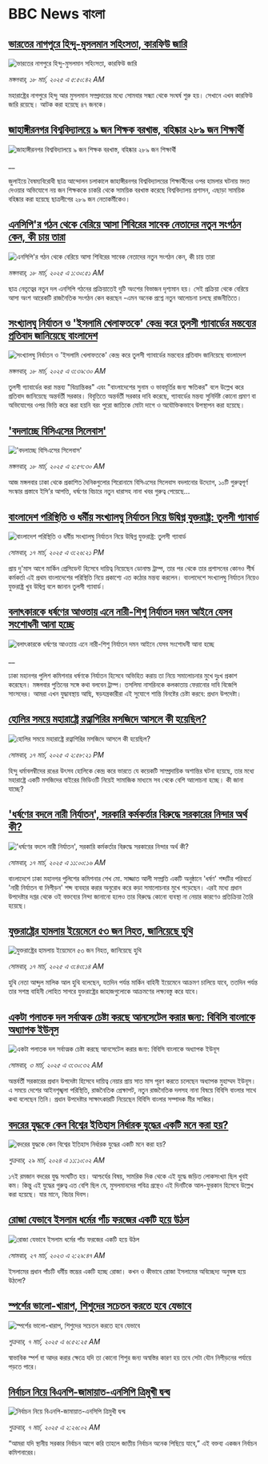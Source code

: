 # BBC News বাংলা## [ভারতের নাগপুরে হিন্দু-মুসলমান সহিংসতা, কারফিউ জারি](https://www.bbc.com/bengali/articles/c1lp2me8jpmo?at_campaign=githubrss)![ভারতের নাগপুরে হিন্দু-মুসলমান সহিংসতা, কারফিউ জারি](https://ichef.bbci.co.uk/ace/standard/240/cpsprodpb/e5fc/live/f385d4c0-03ba-11f0-9bb2-ab6d3a01d537.jpg)_মঙ্গলবার, ১৮ মার্চ, ২০২৫ এ ৫:৫০:৪২ AM_মহারাষ্ট্রের নাগপুরে হিন্দু আর মুসলমান সম্প্রদায়ের মধ্যে সোমবার সন্ধ্যা থেকে সংঘর্ষ শুরু হয়। সেখানে এখন কারফিউ জারি রয়েছে। আটক করা হয়েছে ৪৭ জনকে।## [জাহাঙ্গীরনগর বিশ্ববিদ্যালয়ে ৯ জন শিক্ষক বরখাস্ত, বহিষ্কার ২৮৯ জন শিক্ষার্থী](https://www.bbc.co.uk/bengali/live/cr52pdeq862t?at_campaign=githubrss)![জাহাঙ্গীরনগর বিশ্ববিদ্যালয়ে ৯ জন শিক্ষক বরখাস্ত, বহিষ্কার ২৮৯ জন শিক্ষার্থী](https://ichef.bbci.co.uk/ace/standard/240/cpsprodpb/2aed/live/a5ddc3e0-03ba-11f0-9bb2-ab6d3a01d537.jpg)__জুলাইয়ে বৈষম্যবিরোধী ছাত্র আন্দোলন চলাকালে জাহাঙ্গীরনগর বিশ্ববিদ্যালয়ের শিক্ষার্থীদের ওপর হামলার ঘটনায় মদত দেওয়ার অভিযোগে নয় জন শিক্ষককে চাকরি থেকে সাময়িক বরখাস্ত করেছে বিশ্ববিদ্যালয় প্রশাসন, এছাড়া সাময়িক বহিষ্কার করা হয়েছে ছাত্রলীগের ২৮৯ জন নেতাকর্মীকেও।## [এনসিপি'র গঠন থেকে বেরিয়ে আসা শিবিরের সাবেক নেতাদের নতুন সংগঠন কেন, কী চায় তারা](https://www.bbc.com/bengali/articles/cn0486w9pleo?at_campaign=githubrss)![এনসিপি'র গঠন থেকে বেরিয়ে আসা শিবিরের সাবেক নেতাদের নতুন সংগঠন কেন, কী চায় তারা](https://ichef.bbci.co.uk/ace/standard/240/cpsprodpb/968e/live/7e807d50-03b1-11f0-a4f3-435a18956381.jpg)_মঙ্গলবার, ১৮ মার্চ, ২০২৫ এ ১:৩০:৫১ AM_ছাত্র নেতৃত্বের নতুন দল এনসিপি গঠনের প্রক্রিয়াতেই দুটি অংশের বিভাজন দৃশ্যমান হয়। সেই প্রক্রিয়া থেকে বেরিয়ে আসা অংশ  আরেকটি রাজনৈতিক সংগঠন  কেন করছেন -এমন অনেক প্রশ্নে নতুন আলোচনা চলছে রাজনীতিতে।## [সংখ্যালঘু নির্যাতন ও 'ইসলামি খেলাফতকে' কেন্দ্র করে তুলসী গ্যাবার্ডের মন্তব্যের প্রতিবাদ জানিয়েছে বাংলাদেশ](https://www.bbc.com/bengali/articles/crmjp7nme49o?at_campaign=githubrss)![সংখ্যালঘু নির্যাতন ও 'ইসলামি খেলাফতকে' কেন্দ্র করে তুলসী গ্যাবার্ডের মন্তব্যের প্রতিবাদ জানিয়েছে বাংলাদেশ](https://ichef.bbci.co.uk/ace/standard/240/cpsprodpb/3122/live/93148c90-03a5-11f0-a387-437e2fb661fc.jpg)_মঙ্গলবার, ১৮ মার্চ, ২০২৫ এ ৩:৩৯:৩০ AM_তুলসী গ্যাবার্ডের করা মন্তব্য "বিভ্রান্তিকর" এবং "বাংলাদেশের সুনাম ও ভাবমূর্তির জন্য ক্ষতিকর" বলে উল্লেখ করে প্রতিবাদ জানিয়েছে অন্তর্বর্তী সরকার। বিবৃতিতে অন্তর্বর্তী সরকার দাবি করেছে, গ্যাবার্ডের মন্তব্য সুনির্দিষ্ট কোনো প্রমাণ বা অভিযোগের ওপর ভিত্তি করে করা হয়নি বরং পুরো জাতিকে মোটা দাগে ও অযৌক্তিকভাবে উপস্থাপন করা হয়েছে।## ['বদলাচ্ছে বিসিএসের সিলেবাস'](https://www.bbc.com/bengali/articles/c4gd0xp1yjgo?at_campaign=githubrss)!['বদলাচ্ছে বিসিএসের সিলেবাস'](https://ichef.bbci.co.uk/ace/standard/240/cpsprodpb/9c56/live/77ee8130-03a2-11f0-a387-437e2fb661fc.jpg)_মঙ্গলবার, ১৮ মার্চ, ২০২৫ এ ২:৫৭:৩০ AM_আজ মঙ্গলবার ঢাকা থেকে প্রকাশিত দৈনিকগুলোর শিরোনামে বিসিএসের সিলেবাস বদলানোর উদ্যোগ, ১০টি গুরুত্বপূর্ণ সংস্কার প্রস্তাবে ইসি’র আপত্তি, ধর্ষণের বিচারে নতুন ধারাসহ নানা খবর গুরুত্ব পেয়েছে…## [বাংলাদেশ পরিস্থিতি ও ধর্মীয় সংখ্যালঘু নির্যাতন নিয়ে উদ্বিগ্ন যুক্তরাষ্ট্র: তুলসী গ্যাবার্ড](https://www.bbc.com/bengali/articles/crkn1gzypyxo?at_campaign=githubrss)![বাংলাদেশ পরিস্থিতি ও ধর্মীয় সংখ্যালঘু নির্যাতন নিয়ে উদ্বিগ্ন যুক্তরাষ্ট্র: তুলসী গ্যাবার্ড](https://ichef.bbci.co.uk/ace/standard/240/cpsprodpb/df23/live/bb250f40-033a-11f0-87d2-29f1866d92e7.jpg)_সোমবার, ১৭ মার্চ, ২০২৫ এ ৩:২৬:২১ PM_প্রায় দু'মাস আগে মার্কিন প্রেসিডেন্ট হিসেবে দায়িত্ব নিয়েছেন ডোনাল্ড ট্রাম্প, তার পর থেকে তার প্রশাসনের কোনও শীর্ষ কর্মকর্তা এই প্রথম বাংলাদেশের পরিস্থিতি নিয়ে প্রকাশ্যে এত কঠোর মন্তব্য করলেন। বাংলাদেশে সংখ্যালঘু নির্যাতন নিয়েও যুক্তরাষ্ট্র খুব উদ্বিগ্ন বলে জানান তুলসী গ্যাবার্ড।## [বলাৎকারকে ধর্ষণের আওতায় এনে নারী-শিশু নির্যাতন দমন আইনে যেসব সংশোধনী আনা হচ্ছে](https://www.bbc.co.uk/bengali/live/cr5211g5v90t?at_campaign=githubrss)![বলাৎকারকে ধর্ষণের আওতায় এনে নারী-শিশু নির্যাতন দমন আইনে যেসব সংশোধনী আনা হচ্ছে](https://ichef.bbci.co.uk/ace/standard/240/cpsprodpb/0dc8/live/a98de7f0-0328-11f0-b50e-9d086302645f.jpg)__ঢাকা মহানগর পুলিশ কমিশনার ধর্ষণকে নির্যাতন হিসেবে অভিহিত করায় তা নিয়ে সমালোচনার মুখে দুঃখ প্রকাশ করেছেন। মঙ্গলবার পুতিনের সঙ্গে কথা বলবেন ট্রাম্প। তসলিমা নাসরিনকে কলকাতায় ফেরানোর দাবি বিজেপি সাংসদের। আমরা এখন যুদ্ধাবস্থায় আছি, ষড়যন্ত্রকারীরা এই সুযোগে শান্তি বিনষ্টের চেষ্টা করবে: প্রধান উপদেষ্টা।## [হোলির সময়ে মহারাষ্ট্রে রত্নাগিরির মসজিদে আসলে কী হয়েছিল?](https://www.bbc.com/bengali/articles/cj4n070welzo?at_campaign=githubrss)![হোলির সময়ে মহারাষ্ট্রে রত্নাগিরির মসজিদে আসলে কী হয়েছিল?](https://ichef.bbci.co.uk/ace/standard/240/cpsprodpb/42ea/live/3056d970-033a-11f0-b50e-9d086302645f.jpg)_সোমবার, ১৭ মার্চ, ২০২৫ এ ২:৫৮:২১ PM_হিন্দু ধর্মাবলম্বীদের রঙের উৎসব হোলিকে কেন্দ্র করে ভারতে যে কয়েকটি সাম্প্রদায়িক অশান্তির ঘটনা হয়েছে, তার মধ্যে মহারাষ্ট্রে একটি মসজিদের বাইরের ভিডিওটি নিয়েই সামাজিক মাধ্যমে সব থেকে বেশি আলোচনা হচ্ছে। কী জানা যাচ্ছে?## ['ধর্ষণের বদলে নারী নির্যাতন', সরকারি কর্মকর্তার বিরুদ্ধে সরকারের নিন্দার অর্থ কী?](https://www.bbc.com/bengali/articles/cz9n00q72qeo?at_campaign=githubrss)!['ধর্ষণের বদলে নারী নির্যাতন', সরকারি কর্মকর্তার বিরুদ্ধে সরকারের নিন্দার অর্থ কী?](https://ichef.bbci.co.uk/ace/standard/240/cpsprodpb/5885/live/53ebc9d0-02f5-11f0-a97d-b5ce8bea1560.jpg)_সোমবার, ১৭ মার্চ, ২০২৫ এ ১১:০০:১৬ AM_বাংলাদেশে ঢাকা মহানগর পুলিশের কমিশনার শেখ মো. সাজ্জাত আলী সম্প্রতি একটি অনুষ্ঠানে 'ধর্ষণ' শব্দটির পরিবর্তে 'নারী নির্যাতন বা নিপীড়ন' শব্দ ব্যবহার করার অনুরোধ করে কড়া সমালোচনার মুখে পড়েছেন। এরই মধ্যে প্রধান উপদেষ্টার দপ্তর থেকে ওই বক্তব্যের নিন্দা জানানো হলেও তার বিরুদ্ধে কোনো ব্যবস্থা না নেয়ার কারণেও প্রতিক্রিয়া তৈরি হয়েছে।## [যুক্তরাষ্ট্রের হামলায় ইয়েমেনে ৫৩ জন নিহত, জানিয়েছে হুথি](https://www.bbc.com/bengali/articles/cvgwe12l88ko?at_campaign=githubrss)![যুক্তরাষ্ট্রের হামলায় ইয়েমেনে ৫৩ জন নিহত, জানিয়েছে হুথি](https://ichef.bbci.co.uk/ace/standard/240/cpsprodpb/ec80/live/88082390-02e0-11f0-a8b1-950887ddc6e5.jpg)_সোমবার, ১৭ মার্চ, ২০২৫ এ ৩:৪৩:১৪ AM_হুথি নেতা আব্দুল মালিক আল হুথি বলেছেন, যতদিন পর্যন্ত মার্কিন বাহিনী ইয়েমেনে আক্রমণ চালিয়ে যাবে, ততদিন পর্যন্ত তার সশস্ত্র বাহিনী লোহিত সাগরে যুক্তরাষ্ট্রের জাহাজগুলোকে আক্রমণের লক্ষ্যবস্তু করে যাবে।## [একটা পলাতক দল সর্বাত্মক চেষ্টা করছে আনসেটেল করার জন্য:  বিবিসি বাংলাকে অধ্যাপক ইউনূস ](https://www.bbc.com/bengali/articles/cn4yy9gr8dlo?at_campaign=githubrss)![একটা পলাতক দল সর্বাত্মক চেষ্টা করছে আনসেটেল করার জন্য:  বিবিসি বাংলাকে অধ্যাপক ইউনূস ](https://ichef.bbci.co.uk/ace/standard/240/cpsprodpb/62c1/live/00c95a20-f5bb-11ef-896e-d7e7fb1719a4.jpg)_সোমবার, ৩ মার্চ, ২০২৫ এ ৩:৩০:৩২ AM_অন্তর্বর্তী সরকারের প্রধান উপদেষ্টা হিসেবে দায়িত্ব নেয়ার প্রায় সাত মাস পূরণ করতে চলেছেন অধ্যাপক মুহাম্মদ ইউনূস। এ সময়ে দেশের আইনশৃঙ্খলা পরিস্থিতি, রাজনৈতিক প্রেক্ষাপট, নতুন রাজনৈতিক দলসহ নানা বিষয়ে বিবিসি বাংলার সাথে কথা বলেছেন তিনি। প্রধান উপদেষ্টার সাক্ষাৎকারটি নিয়েছেন বিবিসি বাংলার সম্পাদক মীর সাব্বির।## [বদরের যুদ্ধকে কেন বিশ্বের ইতিহাস নির্ধারক যুদ্ধের একটি মনে করা হয়?](https://www.bbc.com/bengali/articles/c2v92ydq8jyo?at_campaign=githubrss)![বদরের যুদ্ধকে কেন বিশ্বের ইতিহাস নির্ধারক যুদ্ধের একটি মনে করা হয়?](https://ichef.bbci.co.uk/ace/standard/240/cpsprodpb/1a54/live/11b49b60-edb0-11ee-860f-4b0b053e4cd0.jpg)_শুক্রবার, ২৯ মার্চ, ২০২৪ এ ১১:১০:০২ AM_১৭ই রমজান বদরের যুদ্ধ সংঘটিত হয়। আশ্চর্যের বিষয়, সামরিক দিক থেকে এই যুদ্ধে জড়িত লোকসংখ্যা ছিল খুবই কম। কিন্তু এই যুদ্ধের গুরুত্ব এত বেশি ছিল যে, মুসলমানদের পবিত্র গ্রন্থেও এই দিনটিকে আল-ফুরকান হিসেবে উল্লেখ করা হয়েছে। যার মানে, বিচার দিবস।## [রোজা যেভাবে ইসলাম ধর্মের পাঁচ ফরজের একটি হয়ে উঠল](https://www.bbc.com/bengali/articles/c3g54741n7xo?at_campaign=githubrss)![রোজা যেভাবে ইসলাম ধর্মের পাঁচ ফরজের একটি হয়ে উঠল](https://ichef.bbci.co.uk/ace/standard/240/cpsprodpb/4189/live/d60d8e90-cbe7-11ed-b78d-cd916892f770.jpg)_সোমবার, ২৭ মার্চ, ২০২৩ এ ২:২৯:৪৭ AM_ইসলামের প্রধান পাঁচটি ধর্মীয় স্তম্ভের একটি হচ্ছে রোজা। কখন ও কীভাবে রোজা ইসলামের অবিচ্ছেদ্য অনুষঙ্গ হয়ে উঠলো?## [স্পর্শের ভালো-খারাপ, শিশুদের সচেতন করতে হবে যেভাবে](https://www.bbc.com/bengali/articles/cq8y7ejvzjxo?at_campaign=githubrss)![স্পর্শের ভালো-খারাপ, শিশুদের সচেতন করতে হবে যেভাবে](https://ichef.bbci.co.uk/ace/standard/240/cpsprodpb/3150/live/3c68c8f0-faa6-11ef-815c-cf37b1275dcf.jpg)_শুক্রবার, ৭ মার্চ, ২০২৫ এ ৬:৫২:২৫ AM_স্বাভাবিক স্পর্শ বা আদর করার ক্ষেত্রে যদি তা কোনো শিশুর জন্য অস্বস্তির কারণ হয় তবে সেটা যৌন নিপীড়নের পর্যায়ে পড়তে পারে।## [নির্বাচন নিয়ে বিএনপি-জামায়াত-এনসিপি ত্রিমুখী দ্বন্দ্ব ](https://www.bbc.com/bengali/articles/cj4nwwdxy2wo?at_campaign=githubrss)![নির্বাচন নিয়ে বিএনপি-জামায়াত-এনসিপি ত্রিমুখী দ্বন্দ্ব ](https://ichef.bbci.co.uk/ace/standard/240/cpsprodpb/05c9/live/86d96b70-fa78-11ef-9e61-71ee71f26eb1.jpg)_শুক্রবার, ৭ মার্চ, ২০২৫ এ ২:২৬:০২ AM_“আমরা যদি স্থানীয় সরকার নির্বাচন আগে করি তাহলে জাতীয় নির্বাচন অনেক পিছিয়ে যাবে,” এই বক্তব্য একজন নির্বাচন কমিশনারের।